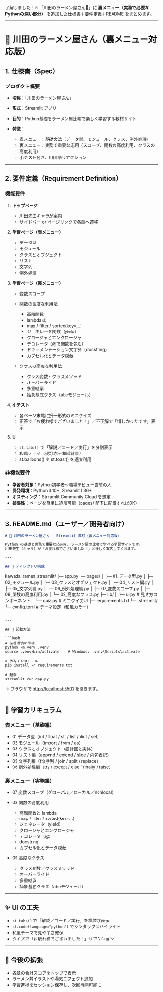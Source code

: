 了解しました！🔥
「川田のラーメン屋さん🍜」に **裏メニュー（実務で必要なPythonの深い部分）** を追加した仕様書＋要件定義＋README をまとめます。

---

# 🍜 川田のラーメン屋さん（裏メニュー対応版）

## 1. 仕様書（Spec）

### プロダクト概要

* **名称**：「川田のラーメン屋さん」
* **形式**：Streamlit アプリ
* **目的**：Python基礎をラーメン屋比喩で楽しく学習する教材サイト
* **特徴**：

  * 表メニュー：基礎文法（データ型、モジュール、クラス、例外処理）
  * 裏メニュー：実務で重要な応用（スコープ、関数の高度利用、クラスの高度利用）
  * 小テスト付き、川田語リアクション

---

## 2. 要件定義（Requirement Definition）

### 機能要件

1. **トップページ**

   * 川田先生キャラが案内
   * サイドバー or ページリンクで各章へ遷移

2. **学習ページ（表メニュー）**

   * データ型
   * モジュール
   * クラスとオブジェクト
   * リスト
   * 文字列
   * 例外処理

3. **学習ページ（裏メニュー）**

   * 変数スコープ
   * 関数の高度な利用法

     * 高階関数
     * lambda式
     * map / filter / sorted(key=…)
     * ジェネレータ関数（yield）
     * クロージャとエンクロージャ
     * デコレータ（@で関数を包む）
     * ドキュメンテーション文字列（docstring）
     * カプセル化とデータ隠蔽
   * クラスの高度な利用法

     * クラス変数・クラスメソッド
     * オーバーライド
     * 多重継承
     * 抽象基底クラス（abcモジュール）

4. **小テスト**

   * 各ページ末尾に択一形式のミニクイズ
   * 正答で「お疲れ様でございました！」／不正解で「惜しかったです」表示

5. **UI**

   * `st.tabs()` で「解説／コード／実行」を分割表示
   * 和風テーマ（提灯赤＋和紙背景）
   * st.balloons() や st.toast() を適宜利用

### 非機能要件

* **学習者対象**：Python初学者〜職場デビュー直前の人
* **開発環境**：Python 3.10+, Streamlit 1.36+
* **ホスティング**：Streamlit Community Cloud を想定
* **拡張性**：ページを簡単に追加可能（pages/ 配下に配置すればOK）

---

## 3. README.md（ユーザー／開発者向け）

```markdown
# 🍜 川田のラーメン屋さん - Streamlit 教材（裏メニュー対応版）

Python の基礎と実務で重要な応用を、ラーメン屋の比喩で学べる学習サイトです。
川田先生（キャラ）が「お疲れ様でございました！」と優しく案内してくれます。

---

## 📂 ディレクトリ構成

```

kawada\_ramen\_streamlit/
├─ app.py
├─ pages/
│  ├─ 01\_データ型.py
│  ├─ 02\_モジュール.py
│  ├─ 03\_クラスとオブジェクト.py
│  ├─ 04\_リスト編.py
│  ├─ 05\_文字列編.py
│  ├─ 06\_例外処理編.py
│  ├─ 07\_変数スコープ.py
│  ├─ 08\_関数の高度利用.py
│  └─ 09\_高度なクラス.py
├─ lib/
│  ├─ ui.py        # 見せ方コンポーネント
│  └─ quiz.py      # ミニクイズUI
├─ requirements.txt
└─ .streamlit/
└─ config.toml   # テーマ設定（和風カラー）

````

---

## 🚀 起動方法

```bash
# 仮想環境の準備
python -m venv .venv
source .venv/bin/activate    # Windows: .venv\Scripts\activate

# 依存インストール
pip install -r requirements.txt

# 起動
streamlit run app.py
````

→ ブラウザで [http://localhost:8501](http://localhost:8501) を開きます。

---

## 📘 学習カリキュラム

### 表メニュー（基礎編）

* 01 データ型（int / float / str / list / dict / set）
* 02 モジュール（import / from / as）
* 03 クラスとオブジェクト（設計図と実体）
* 04 リスト編（append / extend / slice / 内包表記）
* 05 文字列編（f文字列 / join / split / replace）
* 06 例外処理編（try / except / else / finally / raise）

### 裏メニュー（実務編）

* 07 変数スコープ（グローバル／ローカル／nonlocal）
* 08 関数の高度利用

  * 高階関数と lambda
  * map / filter / sorted(key=…)
  * ジェネレータ（yield）
  * クロージャとエンクロージャ
  * デコレータ（@）
  * docstring
  * カプセル化とデータ隠蔽
* 09 高度なクラス

  * クラス変数／クラスメソッド
  * オーバーライド
  * 多重継承
  * 抽象基底クラス（abcモジュール）

---

## ✨ UI の工夫

* `st.tabs()` で「解説／コード／実行」を横並び表示
* `st.code(language="python")` でシンタックスハイライト
* 和風テーマで見やすさ確保
* クイズで「お疲れ様でございました！」リアクション

---

## 🔮 今後の拡張

* 各章の合計スコアをトップで表示
* ラーメン丼イラストや湯気エフェクト追加
* 学習進捗をセッション保存し、次回再開可能に


